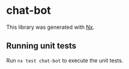 # chat-bot

This library was generated with [Nx](https://nx.dev).

## Running unit tests

Run `nx test chat-bot` to execute the unit tests.
